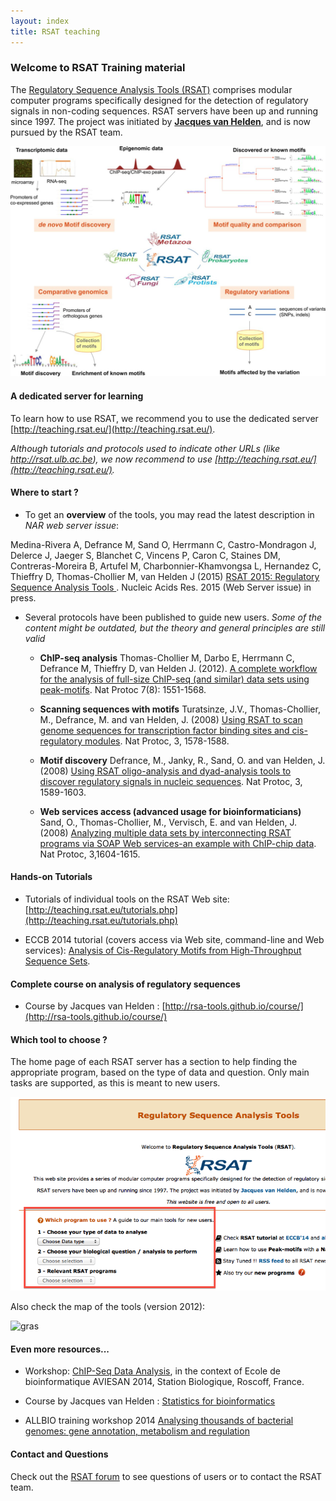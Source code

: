 ```yaml
---
layout: index
title: RSAT teaching
---
```


### Welcome to RSAT Training material

The [Regulatory Sequence Analysis Tools (RSAT)](http://rsat.eu) comprises modular computer programs specifically designed for the detection of regulatory signals in non-coding sequences.
RSAT servers have been up and running since 1997. The project was initiated by **[Jacques van Helden](http://jacques.van-helden.perso.luminy.univ-amu.fr/)**, and is now pursued by the RSAT team. 

![gras](images/F1.large.jpg)

#### A dedicated server for learning

To learn how to use RSAT, we recommend you to use the dedicated server [http://teaching.rsat.eu/](http://teaching.rsat.eu/).

*Although tutorials and protocols used to indicate other URLs (like http://rsat.ulb.ac.be), we now recommend to use [http://teaching.rsat.eu/](http://teaching.rsat.eu/).*

#### Where to start ?

* To get an **overview** of the tools, you may read the latest description in *NAR web server issue*: 

Medina-Rivera A, Defrance M, Sand O, Herrmann C, Castro-Mondragon J, Delerce J, Jaeger S, Blanchet C, Vincens P, Caron C, Staines DM, Contreras-Moreira B, Artufel M, Charbonnier-Khamvongsa L, Hernandez C, Thieffry D, Thomas-Chollier M, van Helden J (2015)
<a href='http://nar.oxfordjournals.org/content/early/2015/04/21/nar.gkv362.full' target="_blank"> RSAT 2015: Regulatory Sequence Analysis Tools </a>. Nucleic Acids Res. 2015 (Web Server issue) in press.


* Several protocols have been published to guide new users. *Some of the content might be outdated, but the theory and general principles are still valid*

	* **ChIP-seq analysis** Thomas-Chollier M, Darbo E, Herrmann C, Defrance M, Thieffry D, van Helden J. (2012). <a target='_blank' href='http://www.ncbi.nlm.nih.gov/pubmed/22836136'>A complete workflow for the analysis
    of full-size ChIP-seq (and similar) data sets using peak-motifs</a>. Nat Protoc 7(8): 1551-1568. 

	* **Scanning sequences with motifs** Turatsinze, J.V., Thomas-Chollier, M., Defrance, M. and van Helden, J. (2008) <a target='_blank' href='http://www.ncbi.nlm.nih.gov/pubmed/18802439'>Using RSAT to scan genome sequences for transcription factor binding sites and cis-regulatory modules</a>. 
	Nat Protoc, 3, 1578-1588.</a>

	* **Motif discovery** Defrance, M., Janky, R., Sand, O. and van Helden, J. (2008)
<a target='_blank' href='http://www.ncbi.nlm.nih.gov/pubmed/18802440'>Using RSAT oligo-analysis and dyad-analysis tools to discover
regulatory signals in nucleic sequences</a>. Nat Protoc, 3,
1589-1603. 

	* **Web services access (advanced usage for bioinformaticians)** Sand, O., Thomas-Chollier, M., Vervisch, E. and van Helden,
J. (2008) <a
target='_blank' href='http://www.ncbi.nlm.nih.gov/pubmed/18802441'>Analyzing multiple data sets by interconnecting RSAT
programs via SOAP Web services-an example with ChIP-chip data</a>. Nat
Protoc, 3,1604-1615.

#### Hands-on Tutorials

* Tutorials of individual tools on the RSAT Web site: [http://teaching.rsat.eu/tutorials.php](http://teaching.rsat.eu/tutorials.php)

* ECCB 2014 tutorial (covers access via Web site, command-line and Web services): 
	<a target='_blank' href="http://rsa-tools.github.io/tutorial_eccb14/index.html"> Analysis of Cis-Regulatory Motifs from High-Throughput Sequence Sets</a>.
	

#### Complete course on analysis of regulatory sequences

* Course by Jacques van Helden : [http://rsa-tools.github.io/course/](http://rsa-tools.github.io/course/)

#### Which tool to choose ?

The home page of each RSAT server has a section to help finding the appropriate program, based on the type of data and question. Only main tasks are supported, as this is meant to new users.

![gras](images/dropdown_questions.png)

Also check the map of the tools (version 2012):

![gras](http://pedagogix-tagc.univ-mrs.fr/rsat/images/RSAT_flowchart_2011.png)

#### Even more resources...

* Workshop: [ChIP-Seq Data Analysis](http://morganetc.github.io/atelier_chip-seq_roscoff_2014/), in the context of Ecole de bioinformatique AVIESAN 2014, Station Biologique, Roscoff, France.

* Course by Jacques van Helden : [Statistics for bioinformatics](http://pedagogix-tagc.univ-mrs.fr/courses/statistics_bioinformatics/)
 
* ALLBIO training workshop 2014 [Analysing thousands of bacterial genomes: gene annotation, metabolism and regulation](http://pedagogix-tagc.univ-mrs.fr/allbio/)


#### Contact and Questions
Check out the [RSAT forum](http://www.bigre.ulb.ac.be/forums/) to see questions of users or to contact the RSAT team.
